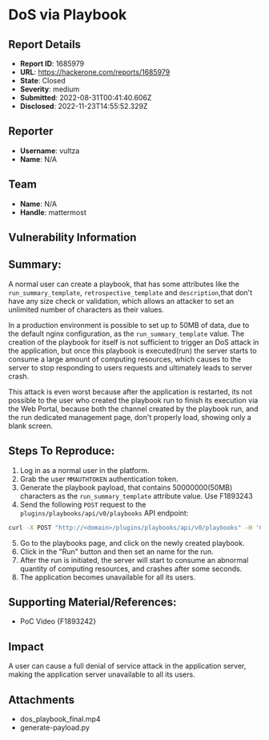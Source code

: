 # DoS via Playbook 

## Report Details
- **Report ID**: 1685979
- **URL**: https://hackerone.com/reports/1685979
- **State**: Closed
- **Severity**: medium
- **Submitted**: 2022-08-31T00:41:40.606Z
- **Disclosed**: 2022-11-23T14:55:52.329Z

## Reporter
- **Username**: vultza
- **Name**: N/A

## Team
- **Name**: N/A
- **Handle**: mattermost

## Vulnerability Information
## Summary:
A normal user can create a playbook, that has some attributes like the `run_summary_template`, `retrospective_template` and `description`,that don't have any size check or validation, which allows an attacker to set an unlimited number of characters as their values.

In a production environment is possible to set up to 50MB of data, due to the default nginx configuration, as the `run_summary_template` value. The creation of the playbook for itself is not sufficient to trigger an DoS attack in the application, but once this playbook is executed(run) the server  starts to consume a large amount of computing resources, which causes to the server to stop responding to users requests and ultimately leads to server crash.

This attack is even worst because after the application is restarted, its not possible to the user who created the playbook run to finish its execution via the Web Portal, because both the channel created by the playbook run, and the run dedicated management page, don't properly load, showing only a blank screen.

## Steps To Reproduce:
1.  Log in as a normal user in the platform.
2. Grab the user `MMAUTHTOKEN` authentication token.
3. Generate the playbook payload, that contains 50000000(50MB) characters as the `run_summary_template` attribute value. Use F1893243
4. Send the following `POST` request to the `plugins/playbooks/api/v0/playbooks` API endpoint:
```bash
curl -X POST "http://<domain>/plugins/playbooks/api/v0/playbooks" -H 'Content-Type: application/json' -d @payload --cookie "MMAUTHTOKEN=<user-auth-token>" -H "X-CSRF-TOKEN: <csrf-token>"
```
5. Go to the playbooks page, and click on the newly created playbook.
6. Click in the "Run" button and then set an name for the run.
7. After the run is initiated, the server will start to consume an abnormal quantity of computing resources, and crashes after some seconds.
8. The application becomes unavailable for all its users.

## Supporting Material/References:

  * PoC Video
{F1893242}

## Impact

A user can cause a full denial of service attack in the application server, making the application server unavailable to all its users.

## Attachments
- dos_playbook_final.mp4
- generate-payload.py
